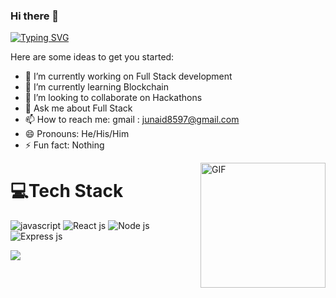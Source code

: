 ### Hi there 👋
[![Typing SVG](https://readme-typing-svg.herokuapp.com?duration=5059&width=486&lines=Hi+!+I+am+Junaid+%2C+Full+stack+developer)](https://git.io/typing-svg)
<!-- https://readme-typing-svg.herokuapp.com/demo/  --- For changing typing effect in future use this link -->  

<!-- **Junaid114/Junaid114** is a ✨ _special_ ✨ repository because its `README.md` (this file) appears on your GitHub profile. -->

Here are some ideas to get you started:

- 🔭 I’m currently working on Full Stack development
- 🌱 I’m currently learning Blockchain
- 👯 I’m looking to collaborate on Hackathons
- 💬 Ask me about Full Stack
- 📫 How to reach me: gmail : junaid8597@gmail.com
- 😄 Pronouns: He/His/Him
- ⚡ Fun fact: Nothing


<img align="right" alt="GIF" height="200px" src="19Jq.gif">


# 💻Tech Stack
![javascript](https://img.shields.io/badge/c%23-%23239120.svg?style=for-the-badge&logo=c-sharp&logoColor=white) ![React js](https://img.shields.io/badge/dart-%230175C2.svg?style=for-the-badge&logo=dart&logoColor=white) ![Node js](https://img.shields.io/badge/c%23-%23239120.svg?style=for-the-badge&logo=c-sharp&logoColor=white) ![Express js](https://img.shields.io/badge/dart-%230175C2.svg?style=for-the-badge&logo=dart&logoColor=white) 





![](https://github-readme-stats.vercel.app/api?username=junaid114&&show_icons=true&title_color=ffffff&icon_color=bb2acf&text_color=daf7dc&bg_color=151515)
